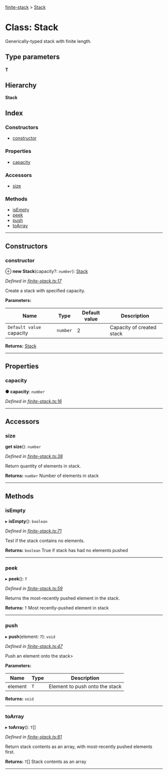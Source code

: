 [finite-stack](../README.md) > [Stack](../classes/stack.md)

# Class: Stack

Generically-typed stack with finite length.

## Type parameters
#### T 
## Hierarchy

**Stack**

## Index

### Constructors

* [constructor](stack.md#constructor)

### Properties

* [capacity](stack.md#capacity)

### Accessors

* [size](stack.md#size)

### Methods

* [isEmpty](stack.md#isempty)
* [peek](stack.md#peek)
* [push](stack.md#push)
* [toArray](stack.md#toarray)

---

## Constructors

<a id="constructor"></a>

###  constructor

⊕ **new Stack**(capacity?: *`number`*): [Stack](stack.md)

*Defined in [finite-stack.ts:17](https://github.com/strong-roots-capital/finite-stack/blob/c1d944f/src/finite-stack.ts#L17)*

Create a stack with specified capacity.

**Parameters:**

| Name | Type | Default value | Description |
| ------ | ------ | ------ | ------ |
| `Default value` capacity | `number` | 2 |  Capacity of created stack |

**Returns:** [Stack](stack.md)

___

## Properties

<a id="capacity"></a>

###  capacity

**● capacity**: *`number`*

*Defined in [finite-stack.ts:16](https://github.com/strong-roots-capital/finite-stack/blob/c1d944f/src/finite-stack.ts#L16)*

___

## Accessors

<a id="size"></a>

###  size

**get size**(): `number`

*Defined in [finite-stack.ts:38](https://github.com/strong-roots-capital/finite-stack/blob/c1d944f/src/finite-stack.ts#L38)*

Return quantity of elements in stack.

**Returns:** `number`
Number of elements in stack

___

## Methods

<a id="isempty"></a>

###  isEmpty

▸ **isEmpty**(): `boolean`

*Defined in [finite-stack.ts:71](https://github.com/strong-roots-capital/finite-stack/blob/c1d944f/src/finite-stack.ts#L71)*

Test if the stack contains no elements.

**Returns:** `boolean`
True if stack has had no elements pushed

___
<a id="peek"></a>

###  peek

▸ **peek**(): `T`

*Defined in [finite-stack.ts:59](https://github.com/strong-roots-capital/finite-stack/blob/c1d944f/src/finite-stack.ts#L59)*

Returns the most-recently pushed element in the stack.

**Returns:** `T`
Most recently-pushed element in stack

___
<a id="push"></a>

###  push

▸ **push**(element: *`T`*): `void`

*Defined in [finite-stack.ts:47](https://github.com/strong-roots-capital/finite-stack/blob/c1d944f/src/finite-stack.ts#L47)*

Push an element onto the stack>

**Parameters:**

| Name | Type | Description |
| ------ | ------ | ------ |
| element | `T` |  Element to push onto the stack |

**Returns:** `void`

___
<a id="toarray"></a>

###  toArray

▸ **toArray**(): `T`[]

*Defined in [finite-stack.ts:81](https://github.com/strong-roots-capital/finite-stack/blob/c1d944f/src/finite-stack.ts#L81)*

Return stack contents as an array, with most-recently pushed elements first.

**Returns:** `T`[]
Stack contents as an array

___

